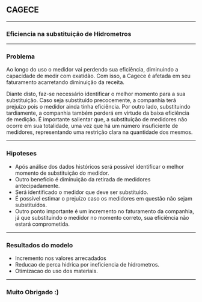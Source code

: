 ## CAGECE
___
### Eficiencia na substituição de Hidrometros
---
### Problema
Ao longo do uso o medidor vai perdendo sua eficiência, diminuindo a capacidade de medir
com exatidão. Com isso, a Cagece é afetada em seu faturamento acarretando diminuição da
receita.

Diante disto, faz-se necessário identificar o melhor momento para a sua substituição. Caso
seja substituído precocemente, a companhia terá prejuízo pois o medidor ainda tinha eficiência. Por
outro lado, substituindo tardiamente, a companhia também perderá em virtude da baixa eficiência
de medição. É importante salientar que, a substituição de medidores não ocorre em sua totalidade,
uma vez que há um número insuficiente de medidores, representando uma restrição clara na
quantidade dos mesmos.

---
### Hipoteses
- Após análise dos dados históricos será possível identificar o melhor momento de
substituição do medidor.
- Outro benefício é diminuição da retirada de medidores antecipadamente.
- Será identificado o medidor que deve ser substituído.
- É possível estimar o prejuízo caso os medidores em questão não sejam substituídos.
- Outro ponto importante é um incremento no faturamento da companhia, já que substituindo
o medidor no momento correto, sua eficiência não estará comprometida.

---
### Resultados do modelo
- Incremento nos valores arrecadados
- Reducao de perca hidrica por ineficiencia de hidrometros.
- Otimizacao do uso dos materiais.

---
### Muito Obrigado :)
